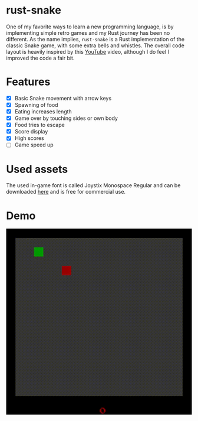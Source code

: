 # rust-snake

One of my favorite ways to learn a new programming language, is by implementing simple retro games and my Rust journey has been no different. As the name implies, `rust-snake` is a Rust implementation of the classic Snake game, with some extra bells and whistles. The overall code layout is heavily inspired by this [YouTube](https://www.youtube.com/watch?v=DnT_7M7L7vo) video, although I do feel I improved the code a fair bit.

# Features

- [x] Basic Snake movement with arrow keys
- [x] Spawning of food
- [x] Eating increases length
- [x] Game over by touching sides or own body
- [x] Food tries to escape
- [x] Score display
- [x] High scores
- [ ] Game speed up

# Used assets

The used in-game font is called Joystix Monospace Regular and can be downloaded [here](https://www.1001fonts.com/joystix-font.html) and is free for commercial use.

# Demo

<img src="/assets/rust-snake.gif"/>
